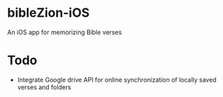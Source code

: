 # bibleZion-iOS
An iOS app for memorizing Bible verses

# Todo
-    Integrate Google drive API for online synchronization of locally saved verses and folders
